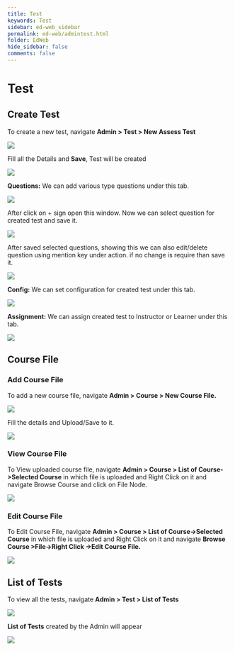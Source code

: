 ```yaml
---
title: Test
keywords: Test
sidebar: ed-web_sidebar
permalink: ed-web/admintest.html
folder: EdWeb
hide_sidebar: false
comments: false
---
```



# Test

##  Create Test

To create a new test, navigate **Admin > Test > New Assess Test**

![](/images/admincreatetestmenu.png)

Fill all the Details and **Save**, Test will be created

![](/images/admincreatetest.png)

**Questions:** We can add various type questions under this tab.

![](/images/adminaddquestions.png)

After click on + sign open this window. Now we can select question for created test and save it.

![](/images/adminselecttestquestions.png)

After saved selected questions, showing this we can also edit/delete question using mention key under action. if no change is require than save it.

![](/images/adminaddassesstest.png)

**Config:** We can set configuration for created test under this tab.

![](/images/admintestconfig.png)

**Assignment:** We can assign created test to Instructor or Learner under this tab.

![](/images/admintestassignment.png)

## Course File

### Add Course File

To add a new course file, navigate **Admin > Course > New Course File.**

![](/images/adminaddcoursefile.png)

Fill the details and Upload/Save to it.

![](/images/adminaddcoursefilesave.png)

### View Course File

To View uploaded course file, navigate **Admin > Course > List of Course->Selected Course** in which file is uploaded and Right Click on it and navigate Browse Course and click on File Node.

![](/images/adminaddcoursefileview.png)


### Edit Course File

To Edit Course File, navigate **Admin > Course > List of Course->Selected Course** in which file is uploaded and Right Click on it and navigate **Browse Course >File->Right Click ->Edit Course File.**

![](/images/adminaddcoursefileedit.png)


## List of Tests

To view all the tests, navigate **Admin > Test > List of Tests**

![](/images/admintestlist.png)

**List of Tests** created by the Admin will appear

![](/images/admintestlistview.png)
